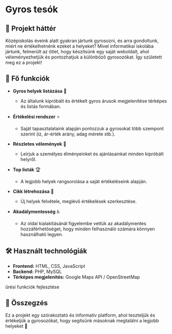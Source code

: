 # Gyros tesók

## 📖 Projekt háttér

Középiskolás éveink alatt gyakran jártunk gyrosozni, és arra gondoltunk, miért ne értékelhetnénk ezeket a helyeket? Mivel informatikai iskolába jártunk, felmerült az ötlet, hogy készítsünk egy saját weboldalt, ahol véleményezhetjük és pontozhatjuk a különböző gyrosozókat. Így született meg ez a projekt!

## 🚀 Fő funkciók

- **Gyros helyek listázása** 📍
  - Az általunk kipróbált és értékelt gyros árusok megjelenítése térképes és listás formában.

- **Értékelési rendszer** ⭐
  - Saját tapasztalataink alapján pontozzuk a gyrosokat több szempont szerint (íz, ár-érték arány, adag mérete stb.).

- **Részletes vélemények** 💬
  - Leírjuk a személyes élményeinket és ajánlásainkat minden kipróbált helyről.

- **Top listák** 🏆
  - A legjobb helyek rangsorolása a saját értékeléseink alapján.

- **Cikk létrehozása** 🔧
  - Új helyek felvétele, meglévő értékelések szerkesztése.
  
- **Akadálymentesség** ♿
  - Az oldal kialakításánál figyelembe vettük az akadálymentes hozzáférhetőséget, hogy minden felhasználó számára könnyen használható legyen.

## 🛠️ Használt technológiák

- **Frontend:** HTML, CSS, JavaScript
- **Backend:** PHP, MySQL
- **Térképes megjelenítés:** Google Maps API / OpenStreetMap

űrési funkciók fejlesztése

## 📢 Összegzés

Ez a projekt egy szórakoztató és informatív platform, ahol teszteljük és értékeljük a gyrosozókat, hogy segítsünk másoknak megtalálni a legjobb helyeket 🎉
